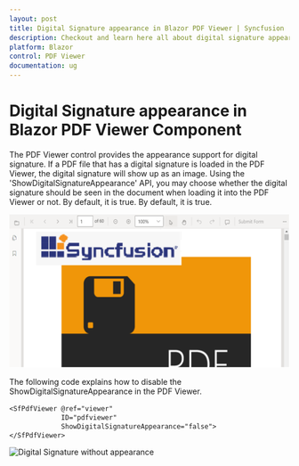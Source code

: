 ```yaml
---
layout: post
title: Digital Signature appearance in Blazor PDF Viewer | Syncfusion
description: Checkout and learn here all about digital signature appearance in Syncfusion Blazor PDF Viewer component and more.
platform: Blazor
control: PDF Viewer
documentation: ug
---
```


# Digital Signature appearance in Blazor PDF Viewer Component

The PDF Viewer control provides the appearance support for digital signature. If a PDF file that has a digital signature is loaded in the PDF Viewer, the digital signature will show up as an image. Using the 'ShowDigitalSignatureAppearance' API, you may choose whether the digital signature should be seen in the document when loading it into the PDF Viewer or not. By default, it is true. By default, it is true.

![Digital Signature appearance](../pdfviewer/images/blazor-pdfviewer-digital-sign.png)

The following code explains how to disable the ShowDigitalSignatureAppearance in the PDF Viewer.

```cshtml
<SfPdfViewer @ref="viewer"
             ID="pdfviewer"
             ShowDigitalSignatureAppearance="false">
</SfPdfViewer>
```

![Digital Signature without appearance](../pdfviewer/images/blazor-pdfviewer-digital-sign-false.png)
